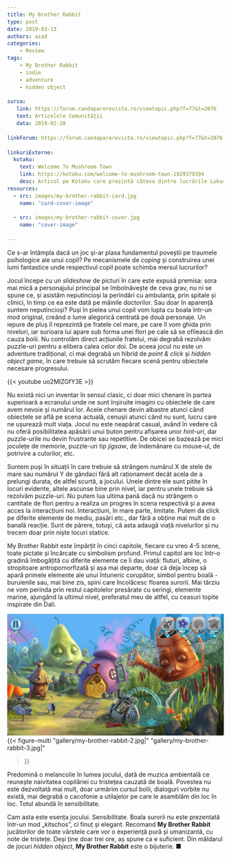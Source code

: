 ```yaml
---
title: My Brother Rabbit
type: post
date: 2019-03-13
authors: azad
categories:
    - Review
tags:
    - My Brother Rabbit
    - indie
    - adventure
    - hidden object

sursa:
   link: https://forum.candaparerevista.ro/viewtopic.php?f=77&t=2076
   text: Articolele Comunității
   data: 2019-02-28
 
linkForum: https://forum.candaparerevista.ro/viewtopic.php?f=77&t=2076

linkuriExterne:
  kotaku:
    text: Welcome To Mushroom Town
    link: https://kotaku.com/welcome-to-mushroom-town-1829379394
    desc: Articol pe Kotaku care prezintă câteva dintre lucrările Lukasz Salata, artistul care a ilustrat jocul
resources:
  - src: images/my-brother-rabbit-card.jpg
    name: "card-cover-image"

  - src: images/my-brother-rabbit-cover.jpg
    name: "cover-image"

---
```

Ce s-ar întâmpla dacă un joc și-ar plasa fundamentul poveștii pe traumele psihologice ale unui copil? Pe mecanismele de _coping_ și construirea unei lumi fantastice unde respectivul copil poate schimba mersul lucrurilor?

Jocul începe cu un _slideshow_ de picturi în care este expusă premisa: sora mai mică a personajului principal se îmbolnăvește de ceva grav, nu ni se spune ce, și asistăm neputincioși la perindări cu ambulanța, prin spitale și clinici, în timp ce ea este dată pe mâinile doctorilor. Sau doar în aparență suntem neputincioși? Puși în pielea unui copil vom lupta cu boala într-un mod original, creând o lume alegorică centrată pe două personaje. Un iepure de pluș îl reprezintă pe fratele cel mare, pe care îl vom ghida prin niveluri, iar surioara lui apare sub forma unei flori pe cale să se ofilească din cauza bolii. Nu controlăm direct acțiunile fratelui, mai degrabă rezolvăm puzzle-uri pentru a elibera calea celor doi. De aceea jocul nu este un adventure tradițional, ci mai degrabă un hibrid de _point & click_ și _hidden object game_, în care trebuie să scrutăm fiecare scenă pentru obiectele necesare progresului.

{{< youtube uo2MIZGfY3E >}}

Nu există nici un inventar în sensul clasic, ci doar mici chenare în partea superioară a ecranului unde ne sunt înșiruite imagini cu obiectele de care avem nevoie și numărul lor. Acele chenare devin albastre atunci când obiectele se află pe scena actuală, cenușii atunci când nu sunt, lucru care ne ușurează mult viața. Jocul nu este neapărat casual, având în vedere că nu oferă posibilitatea apăsării unui buton pentru afișarea unor _hint-uri_, dar puzzle-urile nu devin frustrante sau repetitive. De obicei se bazează pe mici joculețe de memorie, puzzle-uri tip _jigsaw_, de îndemânare cu mouse-ul, de potrivire a culorilor, etc.

Suntem puși în situații în care trebuie să strângem numărul X de stele de mare sau numărul Y de gândaci fără alt raționament decât acela de a prelungi durata, de altfel scurtă, a jocului. Unele dintre ele sunt pitite în locuri evidente, altele ascunse bine prin nivel, iar pentru unele trebuie să rezolvăm puzzle-uri. Nu putem lua ultima pană dacă nu strângem o cantitate de flori pentru a realiza un progres în scena respectivă și a avea acces la interacțiuni noi. Interacțiuni, în mare parte, limitate. Putem da click pe diferite elemente de mediu, pasări etc., dar fără a obține mai mult de o banală reacție. Sunt de părere, totuși, că asta adaugă viață nivelurilor și nu trecem doar prin niște locuri statice.

My Brother Rabbit este împărțit în cinci capitole, fiecare cu vreo 4-5 scene, toate pictate și încărcate cu simbolism profund. Primul capitol are loc într-o gradină îmbogățită cu diferite elemente ce îi dau viață: fluturi, albine, o stropitoare antropomorfizată și așa mai departe, doar că deja încep să apară primele elemente ale unui întuneric corupător, simbol pentru boală - buruienile sau, mai bine zis, spini care încolăcesc floarea surorii. Mai târziu ne vom perinda prin restul capitolelor presărate cu seringi, elemente marine, ajungând la ultimul nivel, preferatul meu de altfel, cu ceasuri topite inspirate din Dali.

![](gallery/my-brother-rabbit-1.jpg)
{{< figure-multi
    "gallery/my-brother-rabbit-2.jpg|"
    "gallery/my-brother-rabbit-3.jpg|"
>}}

Predomină o melancolie în lumea jocului, dată de muzica ambientală ce reunește naivitatea copilăriei cu tristețea cauzată de boală. Povestea nu este dezvoltată mai mult, doar urmărim cursul bolii, dialoguri vorbite nu există, mai degrabă o cacofonie a utilajelor pe care le asamblăm din loc în loc. Totul abundă în sensibilitate.

Cam asta este esența jocului. Sensibilitate. Boala surorii nu este prezentată într-un mod „kitschos”, ci finuț și elegant. Recomand **My Brother Rabbit** jucătorilor de toate vârstele care vor o experiență pură și umanizantă, cu note de tristețe. Deși ține doar trei ore, aș spune ca e suficient. Din măldarul de jocuri _hidden object_, **My Brother Rabbit** este o bijuterie. ■
